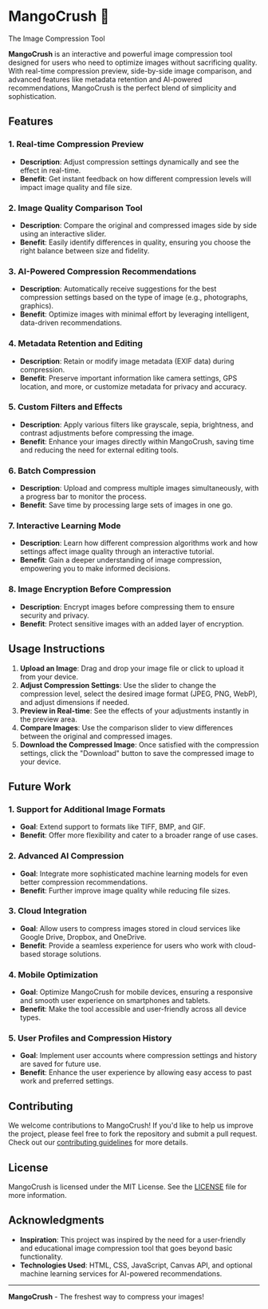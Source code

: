 # MangoCrush 🍋
The Image Compression Tool

**MangoCrush** is an interactive and powerful image compression tool designed for users who need to optimize images without sacrificing quality. With real-time compression preview, side-by-side image comparison, and advanced features like metadata retention and AI-powered recommendations, MangoCrush is the perfect blend of simplicity and sophistication.

## **Features**

### 1. **Real-time Compression Preview**
- **Description**: Adjust compression settings dynamically and see the effect in real-time.
- **Benefit**: Get instant feedback on how different compression levels will impact image quality and file size.

### 2. **Image Quality Comparison Tool**
- **Description**: Compare the original and compressed images side by side using an interactive slider.
- **Benefit**: Easily identify differences in quality, ensuring you choose the right balance between size and fidelity.

### 3. **AI-Powered Compression Recommendations**
- **Description**: Automatically receive suggestions for the best compression settings based on the type of image (e.g., photographs, graphics).
- **Benefit**: Optimize images with minimal effort by leveraging intelligent, data-driven recommendations.

### 4. **Metadata Retention and Editing**
- **Description**: Retain or modify image metadata (EXIF data) during compression.
- **Benefit**: Preserve important information like camera settings, GPS location, and more, or customize metadata for privacy and accuracy.

### 5. **Custom Filters and Effects**
- **Description**: Apply various filters like grayscale, sepia, brightness, and contrast adjustments before compressing the image.
- **Benefit**: Enhance your images directly within MangoCrush, saving time and reducing the need for external editing tools.

### 6. **Batch Compression**
- **Description**: Upload and compress multiple images simultaneously, with a progress bar to monitor the process.
- **Benefit**: Save time by processing large sets of images in one go.

### 7. **Interactive Learning Mode**
- **Description**: Learn how different compression algorithms work and how settings affect image quality through an interactive tutorial.
- **Benefit**: Gain a deeper understanding of image compression, empowering you to make informed decisions.

### 8. **Image Encryption Before Compression**
- **Description**: Encrypt images before compressing them to ensure security and privacy.
- **Benefit**: Protect sensitive images with an added layer of encryption.

## **Usage Instructions**

1. **Upload an Image**: Drag and drop your image file or click to upload it from your device.
2. **Adjust Compression Settings**: Use the slider to change the compression level, select the desired image format (JPEG, PNG, WebP), and adjust dimensions if needed.
3. **Preview in Real-time**: See the effects of your adjustments instantly in the preview area.
4. **Compare Images**: Use the comparison slider to view differences between the original and compressed images.
5. **Download the Compressed Image**: Once satisfied with the compression settings, click the "Download" button to save the compressed image to your device.

## **Future Work**

### 1. **Support for Additional Image Formats**
- **Goal**: Extend support to formats like TIFF, BMP, and GIF.
- **Benefit**: Offer more flexibility and cater to a broader range of use cases.

### 2. **Advanced AI Compression**
- **Goal**: Integrate more sophisticated machine learning models for even better compression recommendations.
- **Benefit**: Further improve image quality while reducing file sizes.

### 3. **Cloud Integration**
- **Goal**: Allow users to compress images stored in cloud services like Google Drive, Dropbox, and OneDrive.
- **Benefit**: Provide a seamless experience for users who work with cloud-based storage solutions.

### 4. **Mobile Optimization**
- **Goal**: Optimize MangoCrush for mobile devices, ensuring a responsive and smooth user experience on smartphones and tablets.
- **Benefit**: Make the tool accessible and user-friendly across all device types.

### 5. **User Profiles and Compression History**
- **Goal**: Implement user accounts where compression settings and history are saved for future use.
- **Benefit**: Enhance the user experience by allowing easy access to past work and preferred settings.

## **Contributing**

We welcome contributions to MangoCrush! If you'd like to help us improve the project, please feel free to fork the repository and submit a pull request. Check out our [contributing guidelines](CONTRIBUTING.md) for more details.

## **License**

MangoCrush is licensed under the MIT License. See the [LICENSE](LICENSE) file for more information.

## **Acknowledgments**

- **Inspiration**: This project was inspired by the need for a user-friendly and educational image compression tool that goes beyond basic functionality.
- **Technologies Used**: HTML, CSS, JavaScript, Canvas API, and optional machine learning services for AI-powered recommendations.

---

**MangoCrush** - The freshest way to compress your images!
